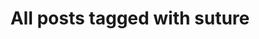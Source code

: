 ---
layout: tag
title: "All posts tagged with suture"
permalink: /weblog/tags/suture/
taxonomy: suture
---